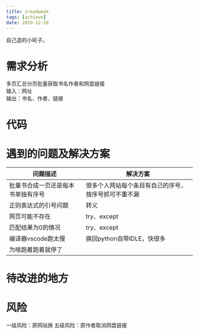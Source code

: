```yaml
---
title: ireadweek
tags: [achieve]
date: 2019-12-20
---
```

自己造的小轮子。
<!-- more -->
# 需求分析
多页汇总分页批量获取书名作者和网盘链接  
输入：网址  
输出：书名、作者、链接  
# 代码
# 遇到的问题及解决方案
问题描述|解决方案
--|--
批量书合成一页还是每本书单独有序号|很多个人网站每个条目有自己的序号，按序号抓可不重不漏
正则表达式的引号问题|转义
网页可能不存在|try、except
匹配结果为0的情况|try、except
编译器vscode跑太慢|换回python自带IDLE，快很多
为啥跑着跑着就停了|
# 待改进的地方
# 风险
一级风险：原网站换
五级风险：原作者取消网盘链接
